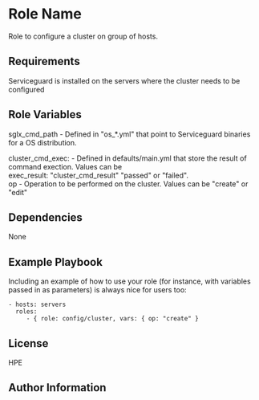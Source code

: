 Role Name
=========

Role to configure a cluster on group of hosts.

Requirements
------------

Serviceguard is installed on the servers where the cluster needs to be configured

Role Variables
--------------
sglx_cmd_path                        - Defined in "os_*.yml" that point to Serviceguard binaries for a OS distribution.

cluster_cmd_exec:                     - Defined in defaults/main.yml that store the result of command exection. Values can be  
   exec_result: "cluster_cmd_result"    "passed" or "failed".                                        
op                                     - Operation to be performed on the cluster. Values can be "create" or "edit"
   
Dependencies
------------
None

Example Playbook
----------------

Including an example of how to use your role (for instance, with variables passed in as parameters) is always nice for users too:

    - hosts: servers
      roles:
         - { role: config/cluster, vars: { op: "create" }

License
-------

HPE

Author Information
------------------

